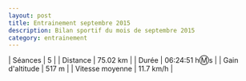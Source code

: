 ```yaml
---
layout: post
title: Entrainement septembre 2015
description: Bilan sportif du mois de septembre 2015
category: entrainement
---
```


| Séances          | 5              |
| Distance         | 75.02 km       |
| Durée            | 06:24:51 h:m:s |
| Gain d'altitude  | 517 m          |
| Vitesse moyenne  | 11.7 km/h      |

